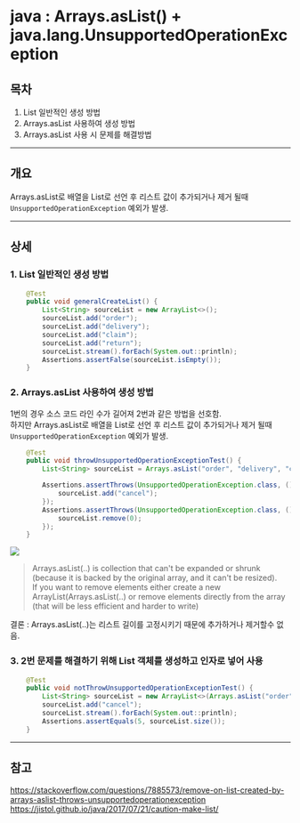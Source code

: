 # java : Arrays.asList() + java.lang.UnsupportedOperationException

## 목차
1. List 일반적인 생성 방법
2. Arrays.asList 사용하여 생성 방법 
3. Arrays.asList 사용 시 문제를 해결방법
___

## __개요__
Arrays.asList로 배열을 List로 선언 후 리스트 값이 추가되거나 제거 될때  
`UnsupportedOperationException` 예외가 발생.

___

## __상세__

### 1. List 일반적인 생성 방법
``` java
    @Test
    public void generalCreateList() {
        List<String> sourceList = new ArrayList<>();
        sourceList.add("order");
        sourceList.add("delivery");
        sourceList.add("claim");
        sourceList.add("return");
        sourceList.stream().forEach(System.out::println);
        Assertions.assertFalse(sourceList.isEmpty());
    }
```
### 2. Arrays.asList 사용하여 생성 방법 
1번의 경우 소스 코드 라인 수가 길어져 2번과 같은 방법을 선호함.  
하지만 Arrays.asList로 배열을 List로 선언 후 리스트 값이 추가되거나 제거 될때  
`UnsupportedOperationException` 예외가 발생.

``` java
    @Test
    public void throwUnsupportedOperationExceptionTest() {
        List<String> sourceList = Arrays.asList("order", "delivery", "claim", "return");

        Assertions.assertThrows(UnsupportedOperationException.class, () -> {
            sourceList.add("cancel");
        });
        Assertions.assertThrows(UnsupportedOperationException.class, () -> {
            sourceList.remove(0);
        });
    }
```

<img src = "https://user-images.githubusercontent.com/28687900/130417242-48f08f51-c146-45c1-901a-5c39ae904182.png">

> Arrays.asList(..) is collection that can't be expanded or shrunk (because it is backed by the original array, and it can't be resized).  
If you want to remove elements either create a new ArrayList(Arrays.asList(..) or remove elements directly from the array (that will be less efficient and harder to write)

 결론 : Arrays.asList(..)는 리스트 길이를 고정시키기 때문에 추가하거나 제거할수 없음.


### 3. 2번 문제를 해결하기 위해 List 객체를 생성하고 인자로 넣어 사용

``` java
    @Test
    public void notThrowUnsupportedOperationExceptionTest() {
        List<String> sourceList = new ArrayList<>(Arrays.asList("order", "delivery", "claim", "return"));
        sourceList.add("cancel");
        sourceList.stream().forEach(System.out::println);
        Assertions.assertEquals(5, sourceList.size());
    }
```

___


## __참고__

https://stackoverflow.com/questions/7885573/remove-on-list-created-by-arrays-aslist-throws-unsupportedoperationexception  
https://jistol.github.io/java/2017/07/21/caution-make-list/

